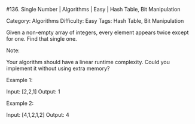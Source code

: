 #136. Single Number | Algorithms | Easy | Hash Table, Bit Manipulation

Category: Algorithms
Difficulty: Easy
Tags: Hash Table, Bit Manipulation

Given a non-empty array of integers, every element appears twice except for one. Find that single one.

Note:

Your algorithm should have a linear runtime complexity. Could you implement it without using extra memory?

Example 1:


Input: [2,2,1]
Output: 1


Example 2:


Input: [4,1,2,1,2]
Output: 4


